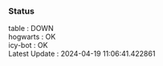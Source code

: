 ### Status


table : DOWN  
hogwarts : OK  
icy-bot : OK  
Latest Update : 2024-04-19 11:06:41.422861
